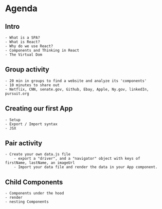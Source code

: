 # Agenda
## Intro
    - What is a SPA?
    - What is React?
    - Why do we use React?
    - Components and Thinking in React
    - The Virtual Dom

## Group activity
    - 20 min in groups to find a website and analyze its 'components' 
    - 10 minutes to share out 
    - Netflix, CNN, senate.gov, Github, Ebay, Apple, Ny.gov, linkedIn, pursuit.org

## Creating our first App
    - Setup
    - Export / Import syntax
    - JSX 

## Pair activity 
    - Create your own data.js file
        - export a "driver", and a "navigator" object with keys of firstName, lastName, an imageUrl
        - Import your data file and render the data in your App component.

## Child Components
    - Components under the hood
    - render 
    - nesting Components
    

